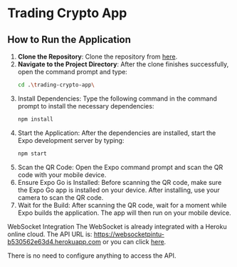 # Trading Crypto App

## How to Run the Application

1. **Clone the Repository**: Clone the repository from [here](https://github.com/hafizh090401/TestTechnicalCrypto).
2. **Navigate to the Project Directory**: After the clone finishes successfully, open the command prompt and type:
   ```sh
   cd .\trading-crypto-app\
3. Install Dependencies: Type the following command in the command prompt to install the necessary dependencies: 
    ```sh
   npm install
4. Start the Application: After the dependencies are installed, start the Expo development server by typing:
    ```sh
   npm start
5. Scan the QR Code: Open the Expo command prompt and scan the QR code with your mobile device.
6. Ensure Expo Go is Installed: Before scanning the QR code, make sure the Expo Go app is installed on your device. After installing, use your camera to scan the QR code.
7. Wait for the Build: After scanning the QR code, wait for a moment while Expo builds the application. The app will then run on your mobile device.

WebSocket Integration
The WebSocket is already integrated with a Heroku online cloud. The API URL is:
https://websocketpintu-b530562e63d4.herokuapp.com or you can click [here](https://websocketpintu-b530562e63d4.herokuapp.com).


There is no need to configure anything to access the API.